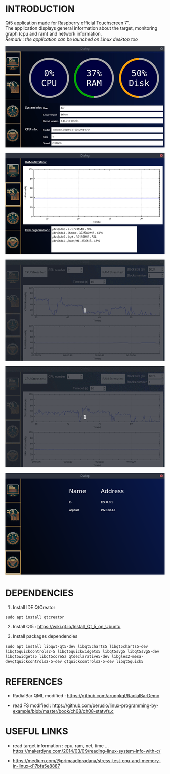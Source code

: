 # INTRODUCTION

Qt5 application made for Raspberry official Touchscreen 7".  
The application displays general information about the target, monitoring graph (cpu and ram) and network information.  
*Remark : the application can be launched on Linux desktop too*  

![](images/home.gif)

![](images/graph.png)

![](images/bench_cpu.gif)

![](images/bench_ram.gif)

![](images/network.png)


# DEPENDENCIES

1. Install IDE QtCreator
````
sudo apt install qtcreator
````

2. Install Qt5 : https://wiki.qt.io/Install_Qt_5_on_Ubuntu

3. Install packages dependencies
````
sudo apt install libqwt-qt5-dev libqt5charts5 libqt5charts5-dev libqt5quickcontrols2-5 libqt5quickwidgets5 libqt5svg5 libqt5svg5-dev libqt5widgets5 libqt5core5a qtdeclarative5-dev libgles2-mesa-devqtquickcontrols2-5-dev qtquickcontrols2-5-dev libqt5quick5
````


# REFERENCES

- RadialBar QML modified :
https://github.com/arunpkqt/RadialBarDemo

- read FS modified :
https://github.com/perusio/linux-programming-by-example/blob/master/book/ch08/ch08-statvfs.c


# USEFUL LINKS

- read target information : cpu, ram, net, time ...
https://makerdyne.com/2014/03/09/reading-linux-system-info-with-c/

- https://medium.com/@primaadipradana/stress-test-cpu-and-memory-in-linux-d17bfa5e8887




